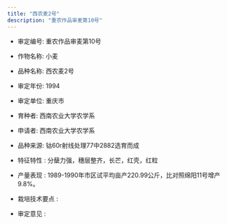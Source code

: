```yaml
---
title: "西农麦2号"
description: "重农作品审麦第10号"
---
```

* 审定编号:  重农作品审麦第10号

*  作物名称:  小麦

*  品种名称:  西农麦2号

*  审定年份:  1994

*  审定单位:  重庆市

* 育种者:  西南农业大学农学系

*  申请者:  西南农业大学农学系

*  品种来源:  钴60r射线处理77中2882选育而成

*  特征特性 : 
分蘖力强，穗层整齐，长芒，红壳，红粒
 
*  产量表现 : 
1989-1990年市区试平均亩产220.99公斤，比对照绵阳11号增产9.8%。

*  栽培技术要点 : 


*  审定意见 : 

